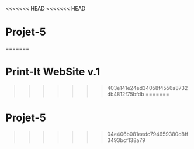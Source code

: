<<<<<<< HEAD
<<<<<<< HEAD
# Projet-5
=======
# Print-It WebSite v.1
>>>>>>> 403e141e24ed34058f4556a8732db4812f75bfdb
=======
# Projet-5
>>>>>>> 04e406b081eedc794659380d8ff3493bcf138a79
